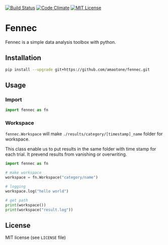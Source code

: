 [![Build Status](https://travis-ci.org/amaotone/fennec.svg?branch=master)](https://travis-ci.org/amaotone/fennec)
[![Code Climate](https://codeclimate.com/github/amaotone/fennec/badges/gpa.svg)](https://codeclimate.com/github/amaotone/fennec)
[![MIT License](http://img.shields.io/badge/license-MIT-blue.svg?style=flat)](LICENSE)

# Fennec

Fennec is a simple data analysis toolbox with python.

## Installation

```bash
pip install --upgrade git+https://github.com/amaotone/fennec.git
```

## Usage

### Import
```python
import fennec as fn
```

### Workspace

`fennec.Workspace` will make `./results/category/[timestamp]_name` folder for workspace.

This class enable us to put results in the same folder with time stamp for each trial.
It prevend results from vanishing or overwriting.


```python
import fennec as fn

# make workspace
workspace = fn.Workspace("category/name")

# logging
workspace.log("hello world")

# get path
print(workspace())
print(workspace("result.log"))
```

## License

MIT license (see `LICENSE` file)
